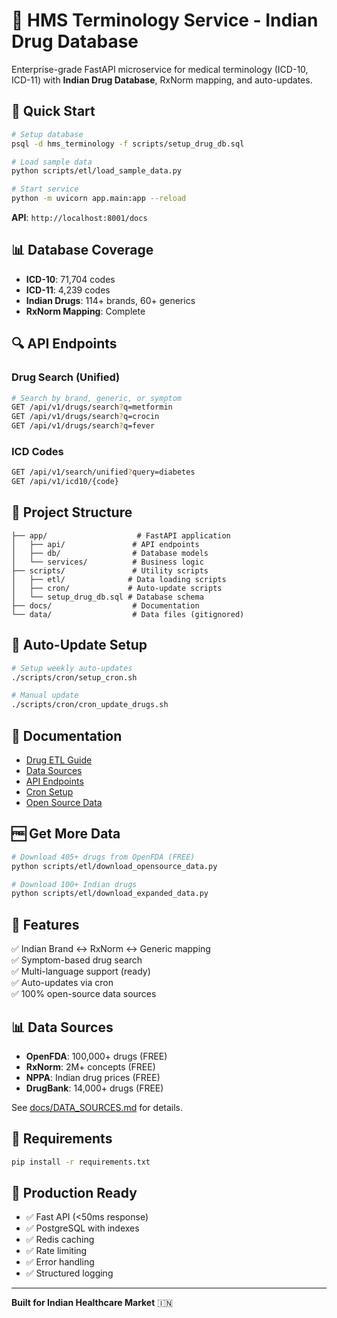 # 🏥 HMS Terminology Service - Indian Drug Database

Enterprise-grade FastAPI microservice for medical terminology (ICD-10, ICD-11) with **Indian Drug Database**, RxNorm mapping, and auto-updates.

## 🚀 Quick Start

```bash
# Setup database
psql -d hms_terminology -f scripts/setup_drug_db.sql

# Load sample data
python scripts/etl/load_sample_data.py

# Start service
python -m uvicorn app.main:app --reload
```

**API**: `http://localhost:8001/docs`

## 📊 Database Coverage

- **ICD-10**: 71,704 codes
- **ICD-11**: 4,239 codes  
- **Indian Drugs**: 114+ brands, 60+ generics
- **RxNorm Mapping**: Complete

## 🔍 API Endpoints

### Drug Search (Unified)
```bash
# Search by brand, generic, or symptom
GET /api/v1/drugs/search?q=metformin
GET /api/v1/drugs/search?q=crocin
GET /api/v1/drugs/search?q=fever
```

### ICD Codes
```bash
GET /api/v1/search/unified?query=diabetes
GET /api/v1/icd10/{code}
```

## 📁 Project Structure

```
├── app/                    # FastAPI application
│   ├── api/               # API endpoints
│   ├── db/                # Database models
│   └── services/          # Business logic
├── scripts/               # Utility scripts
│   ├── etl/              # Data loading scripts
│   ├── cron/             # Auto-update scripts
│   └── setup_drug_db.sql # Database schema
├── docs/                  # Documentation
└── data/                  # Data files (gitignored)
```

## 🔄 Auto-Update Setup

```bash
# Setup weekly auto-updates
./scripts/cron/setup_cron.sh

# Manual update
./scripts/cron/cron_update_drugs.sh
```

## 📖 Documentation

- [Drug ETL Guide](docs/README_DRUG_ETL.md)
- [Data Sources](docs/DATA_SOURCES.md)
- [API Endpoints](docs/FINAL_API_ENDPOINTS.md)
- [Cron Setup](docs/CRON_SETUP.md)
- [Open Source Data](docs/OPENSOURCE_DATA_SOURCES.md)

## 🆓 Get More Data

```bash
# Download 405+ drugs from OpenFDA (FREE)
python scripts/etl/download_opensource_data.py

# Download 100+ Indian drugs
python scripts/etl/download_expanded_data.py
```

## 🎯 Features

✅ Indian Brand ↔ RxNorm ↔ Generic mapping  
✅ Symptom-based drug search  
✅ Multi-language support (ready)  
✅ Auto-updates via cron  
✅ 100% open-source data sources  

## 📊 Data Sources

- **OpenFDA**: 100,000+ drugs (FREE)
- **RxNorm**: 2M+ concepts (FREE)
- **NPPA**: Indian drug prices (FREE)
- **DrugBank**: 14,000+ drugs (FREE)

See [docs/DATA_SOURCES.md](docs/DATA_SOURCES.md) for details.

## 🔧 Requirements

```bash
pip install -r requirements.txt
```

## 🚀 Production Ready

- ✅ Fast API (<50ms response)
- ✅ PostgreSQL with indexes
- ✅ Redis caching
- ✅ Rate limiting
- ✅ Error handling
- ✅ Structured logging

---

**Built for Indian Healthcare Market** 🇮🇳
